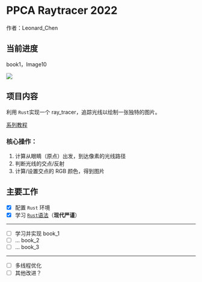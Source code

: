 # PPCA Raytracer 2022

作者：Leonard_Chen

## 当前进度

book1，Image10

![](https://s3.bmp.ovh/imgs/2022/07/09/997acd24db074257.jpg)

## 项目内容

利用 `Rust`实现一个 ray_tracer，追踪光线以绘制一张独特的图片。

[系列教程](https://raytracing.github.io/)

### 核心操作：

1. 计算从眼睛（原点）出发，到达像素的光线路径
2. 判断光线的交点/反射
3. 计算/设置交点的 RGB 颜色，得到图片

## 主要工作

- [x] 配置 `Rust` 环境
- [x] 学习 [`Rust`语法](https://m.runoob.com/rust/rust-basic-syntax.html)（**现代严谨**）

---

- [ ] 学习并实现 book_1
- [ ] ... book_2
- [ ] ... book_3

---

- [ ] 多线程优化
- [ ] 其他改进？